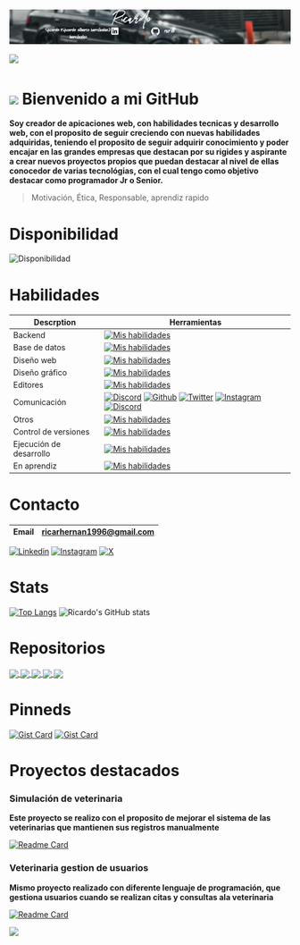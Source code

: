 # ![Banner](banner-r.png) <img src="https://media.giphy.com/media/HvekzBaREHxlEwvlOS/giphy.gif?cid=ecf05e47yl0x7edgm0bgobtyk61gs2bpjmkg8423ntivauc2&ep=v1_stickers_search&rid=giphy.gif&ct=s" width="100"> 
#  <img src="https://capsule-render.vercel.app/api?type=waving&color=0:ff00cc,100:3333ff&height=100&section=header"/>        Bienvenido a mi GitHub 


**Soy creador de apicaciones web, con habilidades tecnicas y desarrollo web, con el proposito de seguir creciendo con nuevas habilidades adquiridas, teniendo el proposito 
de seguir adquirir conocimiento y poder encajar en las grandes empresas que destacan por su rigides y aspirante a crear nuevos proyectos propios que puedan destacar al nivel de ellas
conocedor de varias tecnológias, con el cual tengo como objetivo destacar como programador Jr o Senior.**
> Motivación,
> Ética,
> Responsable,
> aprendiz rapido

# Disponibilidad 


  ![Disponibilidad](https://img.shields.io/badge/Disponible_para_trabajo-✅-brightgreen?style=for-the-badge)

  # Habilidades

|Descrption|  Herramientas|
|-----------|------------------|
|Backend| [![Mis habilidades](https://skillicons.dev/icons?i=js,cs,java,swift,php,py,ruby)](https://skillicons.dev)|
|Base de datos|[![Mis habilidades](https://skillicons.dev/icons?i=mysql,mongodb,firebase)](https://skillicons.dev)|
|Diseño web|[![Mis habilidades](https://skillicons.dev/icons?i=html,css,bootstrap)](https://skillicons.dev)|
|Diseño gráfico|[![Mis habilidades](https://skillicons.dev/icons?i=ps,ai)](https://skillicons.dev)|
|Editores|[![Mis habilidades](https://skillicons.dev/icons?i=sublime,visualstudio,vscode)](https://skillicons.dev)|
|Comunicación|[![Discord](https://skillicons.dev/icons?i=discord)](https://discordapp.com//users/vana2._60845)  [![Github](https://skillicons.dev/icons?i=github)](https://github.com/ricr78)  [![Twitter](https://skillicons.dev/icons?i=twitter)](https://twitter.com/dontcardo_)  [![Instagram](https://skillicons.dev/icons?i=instagram)](https://instagram.com/ricardo__.96) [![Discord](https://skillicons.dev/icons?i=linkedin)](https://www.linkedin.com/in/ricardo-hern%C3%A1ndez-5b4475282/)|
|Otros|[![Mis habilidades](https://skillicons.dev/icons?i=bash,arduino)](https://skillicons.dev)|
|Control de versiones|[![Mis habilidades](https://skillicons.dev/icons?i=git)](https://skillicons.dev)|
|Ejecución de desarrollo|[![Mis habilidades](https://skillicons.dev/icons?i=dotnet)](https://skillicons.dev)|
|En aprendiz|[![Mis habilidades](https://skillicons.dev/icons?i=linux,nodejs,ts,kali,reack)](https://skillicons.dev)|



# Contacto
|Email|ricarhernan1996@gmail.com|
|-----|-------------------------|

[![Linkedin](https://img.shields.io/badge/LinkedIn-Follow-blue?style=for-the-badge&logo=linkedin&logoColor=white)](https://www.linkedin.com/in/ricardo-hern%C3%A1ndez-5b4475282/)
[![Instagram](https://img.shields.io/badge/Instagram-Follow-purple?style=for-the-badge&logo=instagram&logoColor=white)](https://www.instagram.com/ricardo__.96/)
[![X](https://img.shields.io/badge/X-Follow-black?style=for-the-badge&logo=x&logoColor=white)](https://x.com/dontcardo_)

# Stats
[![Top Langs](https://github-readme-stats.vercel.app/api/top-langs/?username=ricr78&layout=normal&theme=dark&progress=true)](https://github.com/anuraghazra/github-readme-stats)
![Ricardo's GitHub stats](https://github-readme-stats.vercel.app/api?username=ricr78&show_icons=true&theme=dark&border_color=e4e2e2&cache_seconds=21600&rank_icon=percentile&line_height=25&text_bold=true&ring_color=2f80ed&description_lines_count=null&show_owner=true&) 

# Repositorios
<a href="https://github.com/ricr78/PetVidaP">
  <img align="center" src="https://github-readme-stats.vercel.app/api/pin/?username=ricr78&repo=PetVidaP&theme=dark" />
</a>
<a href="https://github.com/ricr78/PetVidaCare">
  <img align="center" src="https://github-readme-stats.vercel.app/api/pin/?username=ricr78&repo=PetVidaCare&theme=dark" />
</a>
<a href="https://github.com/ricr78/Login_with_Math">
  <img align="center" src="https://github-readme-stats.vercel.app/api/pin/?username=ricr78&repo=Login_with_Math&theme=dark" />
</a>
<a href="https://github.com/ricr78/CRUDLINQ">
  <img align="center" src="https://github-readme-stats.vercel.app/api/pin/?username=ricr78&repo=CRUDLINQ&theme=dark" />
</a>
<a href="https://github.com/ricr78/Palindromos">
  <img align="center" src="https://github-readme-stats.vercel.app/api/pin/?username=ricr78&repo=Palindromos&theme=dark" />
</a>

# Pinneds
[![Gist Card](https://github-readme-stats.vercel.app/api/gist?id=1e1335738819be906c3c502d06a8ee92&theme=dark&langs_count=normal&show_owner=true)](https://gist.github.com/ricr78/1e1335738819be906c3c502d06a8ee92/)
[![Gist Card](https://github-readme-stats.vercel.app/api/gist?id=f836c38d2ecdea6844ee6ae41c2eecb0&theme=dark&langs_count=normal&show_owner=true)](https://gist.github.com/ricr78/f836c38d2ecdea6844ee6ae41c2eecb0/)

# Proyectos destacados
### Simulación de veterinaria
**Este proyecto se realizo con el proposito de mejorar el sistema de las veterinarias que mantienen sus registros manualmente**

[![Readme Card](https://github-readme-stats.vercel.app/api/pin/?username=ricr78&repo=PetVidaCare&show_owner=true&theme=dark)](https://github.com/anuraghazra/github-readme-stats)

### Veterinaria gestion de usuarios
**Mismo proyecto realizado con diferente lenguaje de programación, que gestiona usuarios cuando se realizan citas y consultas  ala veterinaria**

[![Readme Card](https://github-readme-stats.vercel.app/api/pin/?username=ricr78&repo=PetVidaP&show_owner=true&theme=dark)](https://github.com/anuraghazra/github-readme-stats)


 

<img src="https://capsule-render.vercel.app/api?type=waving&color=0:00ffcc,100:3333ff&height=80&section=footer"/>













